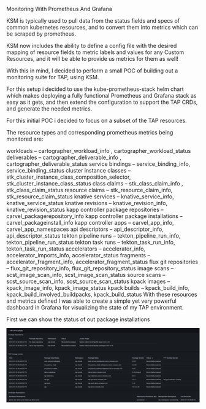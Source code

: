Monitoring  With Prometheus And Grafana

KSM is typically used to pull data from the status fields and specs of common kubernetes resources, and to convert them into metrics which can be scraped by prometheus.

KSM now includes the ability to define a config file with the desired mapping of resource fields to metric labels and values for any Custom Resources, and it will be able to provide us metrics for them as well!

With this in mind, I decided to perform a small POC of building out a monitoring suite for TAP, using KSM.

For this setup i decided to use the kube-prometheus-stack helm chart which makes deploying a fully functional Prometheus and Grafana stack as easy as it gets, and then extend the configuration to support the TAP CRDs, and generate the needed metrics.

For this initial POC i decided to focus on a subset of the TAP resources.

The resource types and corresponding prometheus metrics being monitored are:

workloads – cartographer_workload_info , cartographer_workload_status
deliverables – cartographer_deliverable_info , cartographer_deliverable_status
service bindings – service_binding_info, service_binding_status
cluster instance classes – stk_cluster_instance_class_composition_selector, stk_cluster_instance_class_status
class claims – stk_class_claim_info , stk_class_claim_status
resource claims – stk_resource_claim_info, stk_resource_claim_status
knative services – knative_service_info, knative_service_status
knative revisions – knative_revision_info, knative_revision_status
kapp controller package repositories – carvel_packagerepository_info
kapp controller package installations – carvel_packageinstall_info
kapp controller apps – carvel_app_info, carvel_app_namespaces
api descriptors – api_descriptor_info, api_descriptor_status
tekton pipeline runs – tekton_pipeline_run_info, tekton_pipeline_run_status
tekton task runs – tekton_task_run_info, tekton_task_run_status
accelerators – accelerator_info, accelerator_imports_info, accelerator_status
fragments – accelerator_fragment_info, accelerator_fragment_status
flux git repositories – flux_git_repository_info, flux_git_repository_status
image scans – scst_image_scan_info, scst_image_scan_status
source scans – scst_source_scan_info, scst_source_scan_status
kpack images – kpack_image_info, kpack_image_status
kpack builds – kpack_build_info, kpack_build_involved_buildpacks, kpack_build_status
With these resources and metrics defined I was able to create a simple yet very powerful dashboard in Grafana for visualizing the state of my TAP environment.

First we can show the status of out package installations

![Alt text](Dashboard_images/grafana-01.webp)
